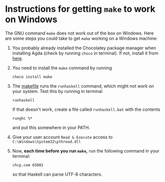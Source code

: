 # Instructions for getting `make` to work on Windows

The GNU command `make` does not work out of the box on Windows.
Here are some steps you could take to get `make` working on a Windows machine:

1.  You probably already installed the Chocolatey package manager when
    installing Agda (check by running `choco` in terminal). If not, install it
    from [here](https://chocolatey.org/install).

2.  You need to install the `make` command by running
    ```
    choco install make
    ```

3.  The [makefile](GNUmakefile) runs the `runhaskell` command, which might not
    work on your system. Test this by running in terminal
    ```
    runhaskell
    ```
    If that doesn't work, create a file called `runhaskell.bat` with the contents
    ```
    runghc %*
    ```
    and put this somewhere in your PATH.

4.  Give your user account `Read & Execute` access to `C:\Windows\System32\pthread.dll`

5.  Now, **each time before you run `make`,** run the following command in your terminal:
    ```
    chcp.com 65001
    ```
    so that Haskell can parse UTF-8 characters.
